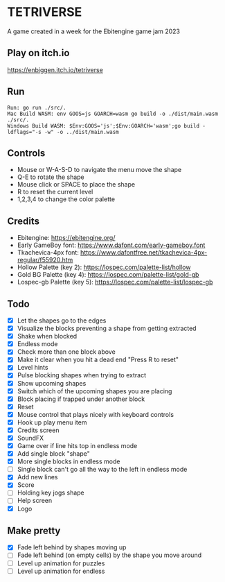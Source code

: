 # TETRIVERSE
A game created in a week for the Ebitengine game jam 2023

## Play on itch.io
https://enbiggen.itch.io/tetriverse

## Run
```
Run: go run ./src/.
Mac Build WASM: env GOOS=js GOARCH=wasm go build -o ./dist/main.wasm ./src/.
Windows Build WASM: $Env:GOOS='js';$Env:GOARCH='wasm';go build -ldflags="-s -w" -o ../dist/main.wasm
```

## Controls
- Mouse or W-A-S-D to navigate the menu move the shape
- Q-E to rotate the shape
- Mouse click or SPACE to place the shape
- R to reset the current level
- 1,2,3,4 to change the color palette 

## Credits
- Ebitengine: https://ebitengine.org/
- Early GameBoy font: https://www.dafont.com/early-gameboy.font
- Tkachevica-4px font: https://www.dafontfree.net/tkachevica-4px-regular/f55920.htm
- Hollow Palette (key 2): https://lospec.com/palette-list/hollow
- Gold BG Palette (key 4): https://lospec.com/palette-list/gold-gb
- Lospec-gb Palette (key 5): https://lospec.com/palette-list/lospec-gb

## Todo
- [x] Let the shapes go to the edges
- [x] Visualize the blocks preventing a shape from getting extracted
- [x] Shake when blocked
- [x] Endless mode
- [x] Check more than one block above
- [x] Make it clear when you hit a dead end "Press R to reset"
- [x] Level hints
- [x] Pulse blocking shapes when trying to extract
- [x] Show upcoming shapes
- [x] Switch which of the upcoming shapes you are placing
- [x] Block placing if trapped under another block
- [x] Reset
- [x] Mouse control that plays nicely with keyboard controls
- [x] Hook up play menu item
- [x] Credits screen
- [x] SoundFX
- [x] Game over if line hits top in endless mode
- [x] Add single block "shape"
- [x] More single blocks in endless mode
- [ ] Single block can't go all the way to the left in endless mode
- [x] Add new lines
- [x] Score
- [ ] Holding key jogs shape
- [ ] Help screen
- [x] Logo

## Make pretty
- [x] Fade left behind by shapes moving up
- [ ] Fade left behind (on empty cells) by the shape you move around
- [ ] Level up animation for puzzles
- [ ] Level up animation for endless
